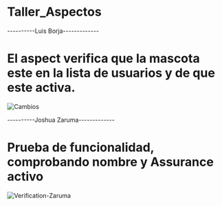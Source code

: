 # Taller_Aspectos
----------Luis Borja-------------
# El aspect verifica que la mascota este en la lista de usuarios y de que este activa.
![Cambios](https://github.com/jojusuar/Taller_Aspectos/assets/139704941/e7694eb4-6792-4dda-a747-431e6de0baef)

----------Joshua Zaruma-------------
# Prueba de funcionalidad, comprobando nombre y Assurance activo
![Verification-Zaruma](https://github.com/jojusuar/Taller_Aspectos/assets/118693522/b95434b4-f7fc-4e9d-a615-5224dec1f009)
